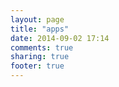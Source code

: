```yaml
---
layout: page
title: "apps"
date: 2014-09-02 17:14
comments: true
sharing: true
footer: true
---
```

